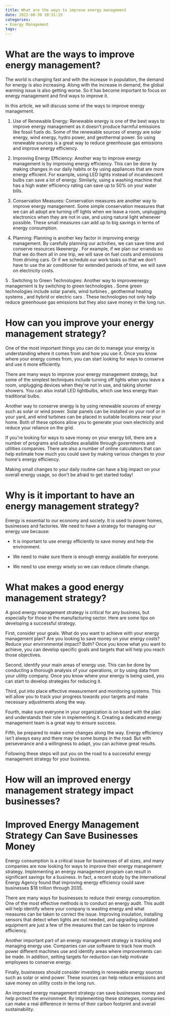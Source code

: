 ```yaml
---
title: What are the ways to improve energy management
date: 2022-08-30 10:31:15
categories:
- Energy Management
tags:
---
```



#  What are the ways to improve energy management?

The world is changing fast and with the increase in population, the demand for energy is also increasing. Along with the increase in demand, the global warming issue is also getting worse. So it has become important to focus on energy management and find ways to improve it.

In this article, we will discuss some of the ways to improve energy management.

1. Use of Renewable Energy: Renewable energy is one of the best ways to improve energy management as it doesn’t produce harmful emissions like fossil fuels do. Some of the renewable sources of energy are solar energy, wind energy, hydro power, and geothermal power. So using renewable sources is a great way to reduce greenhouse gas emissions and improve energy efficiency.

2. Improving Energy Efficiency: Another way to improve energy management is by improving energy efficiency. This can be done by making changes in our daily habits or by using appliances that are more energy efficient. For example, using LED lights instead of incandescent bulbs can save a lot of energy. Similarly, using a washing machine that has a high water efficiency rating can save up to 50% on your water bills.

3. Conservation Measures: Conservation measures are another way to improve energy management. Some simple conservation measures that we can all adopt are turning off lights when we leave a room, unplugging electronics when they are not in use, and using natural light whenever possible. These small measures can add up to big savings in terms of energy consumption.

4. Planning: Planning is another key factor in improving energy management. By carefully planning our activities, we can save time and conserve resources likeenergy . For example, if we plan our errands so that we do them all in one trip, we will save on fuel costs and emissions from driving cars. Or if we schedule our work tasks so that we don’t have to use the air conditioner for extended periods of time, we will save on electricity costs.

5 . Switching to Green Technologies: Another way to improveenergy management is by switching to green technologies . Some green technologies include solar panels, wind turbines , geothermal heating systems , and hybrid or electric cars . These technologies not only help reduce greenhouse gas emissions but they also save money in the long run.

#  How can you improve your energy management strategy?

One of the most important things you can do to manage your energy is understanding where it comes from and how you use it. Once you know where your energy comes from, you can start looking for ways to conserve and use it more efficiently.

There are many ways to improve your energy management strategy, but some of the simplest techniques include turning off lights when you leave a room, unplugging devices when they're not in use, and taking shorter showers. You can also install LED lightbulbs, which use less energy than traditional bulbs.

Another way to conserve energy is by using renewable sources of energy such as solar or wind power. Solar panels can be installed on your roof or in your yard, and wind turbines can be placed in suitable locations near your home. Both of these options allow you to generate your own electricity and reduce your reliance on the grid.

If you're looking for ways to save money on your energy bill, there are a number of programs and subsidies available through governments and utilities companies. There are also a number of online calculators that can help estimate how much you could save by making various changes to your home's energy efficiency.

Making small changes to your daily routine can have a big impact on your overall energy usage, so don't be afraid to get started today!

#  Why is it important to have an energy management strategy?

Energy is essential to our economy and society. It is used to power homes, businesses and factories. We need to have a strategy for managing our energy use because:

- It is important to use energy efficiently to save money and help the environment.

- We need to make sure there is enough energy available for everyone.

- We need to use energy wisely so we can reduce climate change.

#  What makes a good energy management strategy?

A good energy management strategy is critical for any business, but especially for those in the manufacturing sector. Here are some tips on developing a successful strategy.

First, consider your goals. What do you want to achieve with your energy management plan? Are you looking to save money on your energy costs? Reduce your environmental impact? Both? Once you know what you want to achieve, you can develop specific goals and targets that will help you reach those objectives.

Second, identify your main areas of energy use. This can be done by conducting a thorough analysis of your operations, or by using data from your utility company. Once you know where your energy is being used, you can start to develop strategies for reducing it.

Third, put into place effective measurement and monitoring systems. This will allow you to track your progress towards your targets and make necessary adjustments along the way.

Fourth, make sure everyone in your organization is on board with the plan and understands their role in implementing it. Creating a dedicated energy management team is a great way to ensure success.

Fifth, be prepared to make some changes along the way. Energy efficiency isn’t always easy and there may be some bumps in the road. But with perseverance and a willingness to adapt, you can achieve great results.

Following these steps will put you on the road to a successful energy management strategy for your business.

#  How will an improved energy management strategy impact businesses?

<h1>Improved Energy Management Strategy Can Save Businesses Money</h1>

Energy consumption is a critical issue for businesses of all sizes, and many companies are now looking for ways to improve their energy management strategy. Implementing an energy management program can result in significant savings for a business. In fact, a recent study by the International Energy Agency found that improving energy efficiency could save businesses $18 trillion through 2035.

There are many ways for businesses to reduce their energy consumption. One of the most effective methods is to conduct an energy audit. This audit will help identify where your company is wasting energy and what measures can be taken to correct the issue. Improving insulation, installing sensors that detect when lights are not needed, and upgrading outdated equipment are just a few of the measures that can be taken to improve efficiency.

Another important part of an energy management strategy is tracking and managing energy use. Companies can use software to track how much power different machines use and identify areas where improvements can be made. In addition, setting targets for reduction can help motivate employees to conserve energy.

Finally, businesses should consider investing in renewable energy sources such as solar or wind power. These sources can help reduce emissions and save money on utility costs in the long run.

An improved energy management strategy can save businesses money and help protect the environment. By implementing these strategies, companies can make a real difference in terms of their carbon footprint and overall sustainability.
